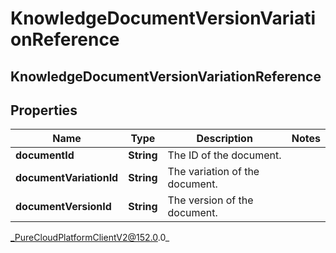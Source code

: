 # KnowledgeDocumentVersionVariationReference

## KnowledgeDocumentVersionVariationReference

## Properties

|Name | Type | Description | Notes|
|------------ | ------------- | ------------- | -------------|
| **documentId** | **String** | The ID of the document. | |
| **documentVariationId** | **String** | The variation of the document. | |
| **documentVersionId** | **String** | The version of the document. | |



_PureCloudPlatformClientV2@152.0.0_
